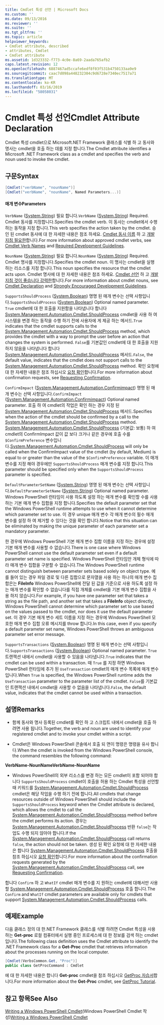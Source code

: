 ```yaml
---
title: Cmdlet 특성 선언 | Microsoft Docs
ms.custom: ''
ms.date: 09/13/2016
ms.reviewer: ''
ms.suite: ''
ms.tgt_pltfrm: ''
ms.topic: article
helpviewer_keywords:
- Cmdlet attribute, described
- attributes, Cmdlet
- Cmdlet attribute
ms.assetid: 1d323332-f773-4c0e-8a69-2aada765afb2
caps.latest.revision: 12
ms.openlocfilehash: 6887467ad5ccafe6edf8f03f531b4750133aa9e9
ms.sourcegitcommit: caac7d098a448232304c9d6728e7340ec7517a71
ms.translationtype: MT
ms.contentlocale: ko-KR
ms.lasthandoff: 03/16/2019
ms.locfileid: "58058031"
---
```

# <a name="cmdlet-attribute-declaration"></a><span data-ttu-id="cb63e-102">Cmdlet 특성 선언</span><span class="sxs-lookup"><span data-stu-id="cb63e-102">Cmdlet Attribute Declaration</span></span>

<span data-ttu-id="cb63e-103">Cmdlet 특성 cmdlet으로 Microsoft.NET Framework 클래스를 식별 하 고 동사와 명사는 cmdlet을 호출 하는 데를 지정 합니다.</span><span class="sxs-lookup"><span data-stu-id="cb63e-103">The Cmdlet attribute identifies a Microsoft .NET Framework class as a cmdlet and specifies the verb and noun used to invoke the cmdlet.</span></span>

## <a name="syntax"></a><span data-ttu-id="cb63e-104">구문</span><span class="sxs-lookup"><span data-stu-id="cb63e-104">Syntax</span></span>

```csharp
[Cmdlet("verbName", "nounName")]
[Cmdlet("verbName", "nounName", Named Parameters...)]
```

#### <a name="parameters"></a><span data-ttu-id="cb63e-105">매개 변수</span><span class="sxs-lookup"><span data-stu-id="cb63e-105">Parameters</span></span>

<span data-ttu-id="cb63e-106">`VerbName` ([System.String](/dotnet/api/System.String)) 필요 합니다.</span><span class="sxs-lookup"><span data-stu-id="cb63e-106">`VerbName` ([System.String](/dotnet/api/System.String)) Required.</span></span> <span data-ttu-id="cb63e-107">Cmdlet 동사를 지정합니다.</span><span class="sxs-lookup"><span data-stu-id="cb63e-107">Specifies the cmdlet verb.</span></span> <span data-ttu-id="cb63e-108">이 동사는 cmdlet에서 수행 하는 동작을 지정 합니다.</span><span class="sxs-lookup"><span data-stu-id="cb63e-108">This verb specifies the action taken by the cmdlet.</span></span> <span data-ttu-id="cb63e-109">승인 된 cmdlet 동사에 대 한 자세한 내용은 참조 하세요. [Cmdlet 동사 이름](./approved-verbs-for-windows-powershell-commands.md) 하 고 [개발 지침 필요한](./required-development-guidelines.md)합니다.</span><span class="sxs-lookup"><span data-stu-id="cb63e-109">For more information about approved cmdlet verbs, see [Cmdlet Verb Names](./approved-verbs-for-windows-powershell-commands.md) and [Required Development Guidelines](./required-development-guidelines.md).</span></span>

<span data-ttu-id="cb63e-110">`NounName` ([System.String](/dotnet/api/System.String)) 필요 합니다.</span><span class="sxs-lookup"><span data-stu-id="cb63e-110">`NounName` ([System.String](/dotnet/api/System.String)) Required.</span></span> <span data-ttu-id="cb63e-111">Cmdlet 명사를 지정합니다.</span><span class="sxs-lookup"><span data-stu-id="cb63e-111">Specifies the cmdlet noun.</span></span> <span data-ttu-id="cb63e-112">이 명사는 cmdlet을 실행 하는 리소스를 지정 합니다.</span><span class="sxs-lookup"><span data-stu-id="cb63e-112">This noun specifies the resource that the cmdlet acts upon.</span></span> <span data-ttu-id="cb63e-113">Cmdlet 명사에 대 한 자세한 내용은 참조 하세요. [Cmdlet 선언](./cmdlet-class-declaration.md) 하 고 [개발 지침 것이 좋습니다 강력한](./strongly-encouraged-development-guidelines.md)합니다.</span><span class="sxs-lookup"><span data-stu-id="cb63e-113">For more information about cmdlet nouns, see [Cmdlet Declaration](./cmdlet-class-declaration.md) and [Strongly Encouraged Development Guidelines](./strongly-encouraged-development-guidelines.md).</span></span>

<span data-ttu-id="cb63e-114">`SupportsShouldProcess` ([System.Boolean](/dotnet/api/System.Boolean)) 명명 된 매개 변수는 선택 사항입니다.</span><span class="sxs-lookup"><span data-stu-id="cb63e-114">`SupportsShouldProcess` ([System.Boolean](/dotnet/api/System.Boolean)) Optional named parameter.</span></span> <span data-ttu-id="cb63e-115">`True` cmdlet에 대 한 호출을 지원함을 나타냅니다 합니다 [System.Management.Automation.Cmdlet.ShouldProcess](/dotnet/api/System.Management.Automation.Cmdlet.ShouldProcess) cmdlet을 사용 하 여 시스템을 변경 하는 동작을 수행 하기 전에 사용자에 게 제공 하는 메서드.</span><span class="sxs-lookup"><span data-stu-id="cb63e-115">`True` indicates that the cmdlet supports calls to the [System.Management.Automation.Cmdlet.ShouldProcess](/dotnet/api/System.Management.Automation.Cmdlet.ShouldProcess) method, which provides the cmdlet with a way to prompt the user before an action that changes the system is performed.</span></span> <span data-ttu-id="cb63e-116">`False`를 기본값인 cmdlet에 대 한 호출을 지원 하지 않음을 나타냅니다 합니다 [System.Management.Automation.Cmdlet.ShouldProcess](/dotnet/api/System.Management.Automation.Cmdlet.ShouldProcess) 메서드.</span><span class="sxs-lookup"><span data-stu-id="cb63e-116">`False`, the default value, indicates that the cmdlet does not support calls to the [System.Management.Automation.Cmdlet.ShouldProcess](/dotnet/api/System.Management.Automation.Cmdlet.ShouldProcess) method.</span></span> <span data-ttu-id="cb63e-117">확인 요청에 대 한 자세한 내용은 참조 하십시오 [요청 확인](./requesting-confirmation-from-cmdlets.md)합니다.</span><span class="sxs-lookup"><span data-stu-id="cb63e-117">For more information about confirmation requests, see [Requesting Confirmation](./requesting-confirmation-from-cmdlets.md).</span></span>

<span data-ttu-id="cb63e-118">`ConfirmImpact` ([System.Management.Automation.Confirmimpact](/dotnet/api/System.Management.Automation.ConfirmImpact)) 명명 된 매개 변수는 선택 사항입니다.</span><span class="sxs-lookup"><span data-stu-id="cb63e-118">`ConfirmImpact` ([System.Management.Automation.Confirmimpact](/dotnet/api/System.Management.Automation.ConfirmImpact)) Optional named parameter.</span></span> <span data-ttu-id="cb63e-119">호출 하 여 cmdlet의 작업은 확인 하는 경우 지정 된 [System.Management.Automation.Cmdlet.ShouldProcess](/dotnet/api/System.Management.Automation.Cmdlet.ShouldProcess) 메서드.</span><span class="sxs-lookup"><span data-stu-id="cb63e-119">Specifies when the action of the cmdlet should be confirmed by a call to the [System.Management.Automation.Cmdlet.ShouldProcess](/dotnet/api/System.Management.Automation.Cmdlet.ShouldProcess) method.</span></span> <span data-ttu-id="cb63e-120">[System.Management.Automation.Cmdlet.ShouldProcess](/dotnet/api/System.Management.Automation.Cmdlet.ShouldProcess) (기본값: 보통) 하 여 cmdlet의 ConfirmImpact 값이 값 보다 크거나 같은 경우에 호출 수를 `$ConfirmPreference` 변수입니다.</span><span class="sxs-lookup"><span data-stu-id="cb63e-120">[System.Management.Automation.Cmdlet.ShouldProcess](/dotnet/api/System.Management.Automation.Cmdlet.ShouldProcess) will only be called when the ConfirmImpact value of the cmdlet (by default, Medium) is equal to or greater than the value of the `$ConfirmPreference` variable.</span></span> <span data-ttu-id="cb63e-121">이 매개 변수를 지정 해야 경우에만 `SupportsShouldProcess` 매개 변수를 지정 합니다.</span><span class="sxs-lookup"><span data-stu-id="cb63e-121">This parameter should be specified only when the `SupportsShouldProcess` parameter is specified.</span></span>

<span data-ttu-id="cb63e-122">`DefaultParameterSetName` ([System.String](/dotnet/api/System.String)) 명명 된 매개 변수는 선택 사항입니다.</span><span class="sxs-lookup"><span data-stu-id="cb63e-122">`DefaultParameterSetName` ([System.String](/dotnet/api/System.String)) Optional named parameter.</span></span> <span data-ttu-id="cb63e-123">Windows PowerShell 런타임이 사용 하도록 설정 하는 매개 변수를 확인할 수를 사용 하는 기본 매개 변수 집합을 지정 합니다.</span><span class="sxs-lookup"><span data-stu-id="cb63e-123">Specifies the default parameter set that the Windows PowerShell runtime attempts to use when it cannot determine which parameter set to use.</span></span> <span data-ttu-id="cb63e-124">이 경우 unique 매개 변수 각 매개 변수의 필수 매개 변수를 설정 하 여 제거할 수 있다는 것을 확인 합니다.</span><span class="sxs-lookup"><span data-stu-id="cb63e-124">Notice that this situation can be eliminated by making the unique parameter of each parameter set a mandatory parameter.</span></span>

<span data-ttu-id="cb63e-125">한 경우에 Windows PowerShell 기본 매개 변수 집합 이름을 지정 하는 경우에 설정 기본 매개 변수를 사용할 수 없습니다.</span><span class="sxs-lookup"><span data-stu-id="cb63e-125">There is one case where Windows PowerShell cannot use the default parameter set even if a default parameter set name is specified.</span></span> <span data-ttu-id="cb63e-126">Windows PowerShell 런타임만 개체 형식에 따라 매개 변수 집합을 구분할 수 없습니다.</span><span class="sxs-lookup"><span data-stu-id="cb63e-126">The Windows PowerShell runtime cannot distinguish between parameter sets based solely on object type.</span></span> <span data-ttu-id="cb63e-127">예를 들어 있는 경우 파일 경로 및 다른 집합으로 문자열을 사용 하는 하나의 매개 변수 집합은는 **FileInfo** Windows PowerShell에 전달 된 값을 기준으로 사용 하도록 설정 하는 매개 변수를 확인할 수 없습니다를 직접 개체를 cmdlet을 기본 매개 변수 집합을 사용 하지 않습니다.</span><span class="sxs-lookup"><span data-stu-id="cb63e-127">For example, if you have one parameter set that takes a string as the file path, and another set that takes a **FileInfo** object directly, Windows PowerShell cannot determine which parameter set to use based on the values passed to the cmdlet, nor does it use the default parameter set.</span></span> <span data-ttu-id="cb63e-128">이 경우 기본 매개 변수 세트 이름을 지정 하는 경우에 Windows PowerShell 모호한 매개 변수 집합 오류 메시지를 throw 합니다.</span><span class="sxs-lookup"><span data-stu-id="cb63e-128">In this case, even if you specify a default parameter set name, Windows PowerShell throws an ambiguous parameter set error message.</span></span>

<span data-ttu-id="cb63e-129">`SupportsTransactions` ([System.Boolean](/dotnet/api/System.Boolean)) 명명 된 매개 변수는 선택 사항입니다.</span><span class="sxs-lookup"><span data-stu-id="cb63e-129">`SupportsTransactions` ([System.Boolean](/dotnet/api/System.Boolean)) Optional named parameter.</span></span> <span data-ttu-id="cb63e-130">`True` 트랜잭션 내에서 cmdlet을 사용할 수 있음을 나타냅니다.</span><span class="sxs-lookup"><span data-stu-id="cb63e-130">`True` indicates that the cmdlet can be used within a transaction.</span></span> <span data-ttu-id="cb63e-131">때 `True` 를 지정 하면 Windows PowerShell 런타임에 추가 된 `UseTransaction` cmdlet의 매개 변수 목록에 매개 변수입니다.</span><span class="sxs-lookup"><span data-stu-id="cb63e-131">When `True` is specified, the Windows PowerShell runtime adds the `UseTransaction` parameter to the parameter list of the cmdlet.</span></span> <span data-ttu-id="cb63e-132">`False`를 기본값인 트랜잭션 내에서 cmdlet을 사용할 수 없음을 나타냅니다.</span><span class="sxs-lookup"><span data-stu-id="cb63e-132">`False`, the default value, indicates that the cmdlet cannot be used within a transaction.</span></span>

## <a name="remarks"></a><span data-ttu-id="cb63e-133">설명</span><span class="sxs-lookup"><span data-stu-id="cb63e-133">Remarks</span></span>

- <span data-ttu-id="cb63e-134">함께 동사와 명사 등록된 cmdlet를 확인 하 고 스크립트 내에서 cmdlet을 호출 하려면 사용 됩니다.</span><span class="sxs-lookup"><span data-stu-id="cb63e-134">Together, the verb and noun are used to identify your registered cmdlet and to invoke your cmdlet within a script.</span></span>

- <span data-ttu-id="cb63e-135">Cmdlet은 Windows PowerShell 콘솔에서 호출 되 면이 명령은 명령을 유사 합니다.</span><span class="sxs-lookup"><span data-stu-id="cb63e-135">When the cmdlet is invoked from the Windows PowerShell console, the command resembles the following command:</span></span>

<span data-ttu-id="cb63e-136">**VerbName-NounName**</span><span class="sxs-lookup"><span data-stu-id="cb63e-136">**VerbName-NounName**</span></span>

- <span data-ttu-id="cb63e-137">Windows PowerShell의 외부 리소스를 변경 하는 모든 cmdlet이 포함 되어야 합니다 `SupportsShouldProcess` cmdlet이 호출을 허용 하는 Cmdlet 특성을 선언할 때 키워드를 [System.Management.Automation.Cmdlet.ShouldProcess](/dotnet/api/System.Management.Automation.Cmdlet.ShouldProcess) cmdlet은 해당 작업을 수행 하기 전에 합니다.</span><span class="sxs-lookup"><span data-stu-id="cb63e-137">All cmdlets that change resources outside of Windows PowerShell should include the `SupportsShouldProcess` keyword when the Cmdlet attribute is declared, which allows the cmdlet to call the [System.Management.Automation.Cmdlet.ShouldProcess](/dotnet/api/System.Management.Automation.Cmdlet.ShouldProcess) method before the cmdlet performs its action.</span></span> <span data-ttu-id="cb63e-138">경우는 [System.Management.Automation.Cmdlet.ShouldProcess](/dotnet/api/System.Management.Automation.Cmdlet.ShouldProcess) 반환 `false`는 작업도 수행 되지 않아야 합니다.</span><span class="sxs-lookup"><span data-stu-id="cb63e-138">If the [System.Management.Automation.Cmdlet.ShouldProcess](/dotnet/api/System.Management.Automation.Cmdlet.ShouldProcess) call returns `false`, the action should not be taken.</span></span> <span data-ttu-id="cb63e-139">생성 된 확인 요청에 대 한 자세한 내용은 합니다 [System.Management.Automation.Cmdlet.ShouldProcess](/dotnet/api/System.Management.Automation.Cmdlet.ShouldProcess) 호출을 참조 하십시오 [요청 확인](./requesting-confirmation-from-cmdlets.md)합니다.</span><span class="sxs-lookup"><span data-stu-id="cb63e-139">For more information about the confirmation requests generated by the [System.Management.Automation.Cmdlet.ShouldProcess](/dotnet/api/System.Management.Automation.Cmdlet.ShouldProcess) call, see [Requesting Confirmation](./requesting-confirmation-from-cmdlets.md).</span></span>

<span data-ttu-id="cb63e-140">합니다 `Confirm` 하 고 `WhatIf` cmdlet 매개 변수를 지 원하는 cmdlet에 대해서만 사용할 [System.Management.Automation.Cmdlet.ShouldProcess](/dotnet/api/System.Management.Automation.Cmdlet.ShouldProcess) 호출 합니다.</span><span class="sxs-lookup"><span data-stu-id="cb63e-140">The `Confirm` and `WhatIf` cmdlet parameters are available only for cmdlets that support [System.Management.Automation.Cmdlet.ShouldProcess](/dotnet/api/System.Management.Automation.Cmdlet.ShouldProcess) calls.</span></span>

## <a name="example"></a><span data-ttu-id="cb63e-141">예제</span><span class="sxs-lookup"><span data-stu-id="cb63e-141">Example</span></span>

<span data-ttu-id="cb63e-142">다음 클래스 정의 대 한.NET Framework 클래스를 식별 하려면 Cmdlet 특성을 사용 하는 **Get-proc** 로컬 컴퓨터에서 실행 중인 프로세스에 대 한 정보를 검색 하는 cmdlet입니다.</span><span class="sxs-lookup"><span data-stu-id="cb63e-142">The following class definition uses the Cmdlet attribute to identify the .NET Framework class for a **Get-Proc** cmdlet that retrieves information about the processes running on the local computer.</span></span>

```csharp
[Cmdlet(VerbsCommon.Get, "Proc")]
public class GetProcCommand : Cmdlet
```

<span data-ttu-id="cb63e-143">에 대 한 자세한 내용은 합니다 **Get-proc** cmdlet을 참조 하십시오 [GetProc 자습서](./getproc-tutorial.md)합니다.</span><span class="sxs-lookup"><span data-stu-id="cb63e-143">For more information about the **Get-Proc** cmdlet, see [GetProc Tutorial](./getproc-tutorial.md).</span></span>

## <a name="see-also"></a><span data-ttu-id="cb63e-144">참고 항목</span><span class="sxs-lookup"><span data-stu-id="cb63e-144">See Also</span></span>

<span data-ttu-id="cb63e-145">[Writing a Windows PowerShell Cmdlet](./writing-a-windows-powershell-cmdlet.md)(Windows PowerShell Cmdlet 작성)</span><span class="sxs-lookup"><span data-stu-id="cb63e-145">[Writing a Windows PowerShell Cmdlet](./writing-a-windows-powershell-cmdlet.md)</span></span>
